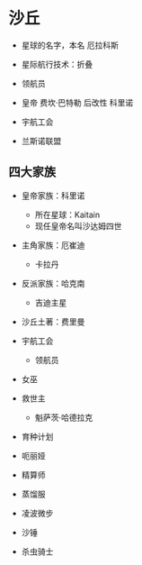 # 沙丘

- 星球的名字，本名 厄拉科斯
- 星际航行技术：折叠
- 领航员

- 皇帝 费坎·巴特勒 后改性 科里诺
- 宇航工会
- 兰斯诺联盟

## 四大家族

- 皇帝家族：科里诺
  - 所在星球：Kaitain
  - 现任皇帝名叫沙达姆四世
- 主角家族：厄崔迪
  - 卡拉丹
- 反派家族：哈克南
  - 吉迪主星
- 沙丘土著：费里曼

- 宇航工会
  - 领航员
- 女巫

- 救世主

  - 魁萨茨·哈德拉克

- 育种计划

- 呃丽娅

- 精算师

- 蒸馏服
- 凌波微步
- 沙锤
- 杀虫骑士
